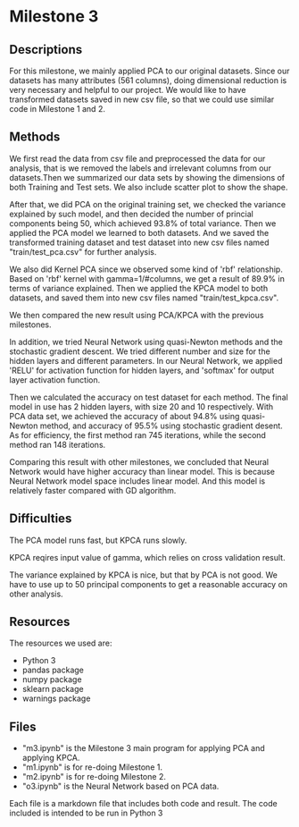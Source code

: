 Milestone 3
===========


Descriptions
-------
For this milestone, we mainly applied PCA to our original datasets. Since our datasets has many attributes (561 columns), doing dimensional reduction is very necessary and helpful to our project. We would like to have transformed datasets saved in new csv file, so that we could use similar code in Milestone 1 and 2. 


Methods
-------
We first read the data from csv file and preprocessed the data for our analysis, that is we removed the labels and irrelevant columns from our datasets.Then we summarized our data sets by showing the dimensions of both Training and Test sets. We also include scatter plot to show the shape.

After that, we did PCA on the original training set, we checked the variance explained by such model, and then decided the number of princial components being 50, which achieved 93.8% of total variance. Then we applied the PCA model we learned to both datasets. And we saved the transformed training dataset and test dataset into new csv files named "train/test_pca.csv" for further analysis.

We also did Kernel PCA since we observed some kind of 'rbf' relationship. Based on 'rbf' kernel with gamma=1/#columns, we get a result of 89.9% in terms of variance explained. Then we applied the KPCA model to both datasets, and saved them into new csv files named "train/test_kpca.csv".

We then compared the new result using PCA/KPCA with the previous milestones.

In addition, we tried Neural Network using quasi-Newton methods and the stochastic gradient descent. We tried different number and size for the hidden layers and different parameters. In our Neural Network, we applied 'RELU' for activation function for hidden layers, and 'softmax' for output layer activation function. 

Then we calculated the accuracy on test dataset for each method. The final model in use has 2 hidden layers, with size 20 and 10 respectively. With PCA data set, we achieved the accuracy of about 94.8% using quasi-Newton method, and accuracy of 95.5% using stochastic gradient desent. As for efficiency, the first method ran 745 iterations, while the second method ran 148 iterations. 

Comparing this result with other milestones, we concluded that Neural Network would have higher accuracy than linear model. This is because Neural Network model space includes linear model. And this model is relatively faster compared with GD algorithm.


Difficulties
-------
The PCA model runs fast, but KPCA runs slowly.

KPCA reqires input value of gamma, which relies on cross validation result.

The variance explained by KPCA is nice, but that by PCA is not good. We have to use up to 50 principal components to get a reasonable accuracy on other analysis.


Resources
-------
The resources we used are: 
* Python 3 
* pandas package 
* numpy package 
* sklearn package 
* warnings package 


Files
-------
* "m3.ipynb" is the Milestone 3 main program for applying PCA and applying KPCA.
* "m1.ipynb" is for re-doing Milestone 1.
* "m2.ipynb" is for re-doing Milestone 2.
* "o3.ipynb" is the Neural Network based on PCA data.


Each file is a markdown file that includes both code and result. The code included is intended to be run in Python 3
